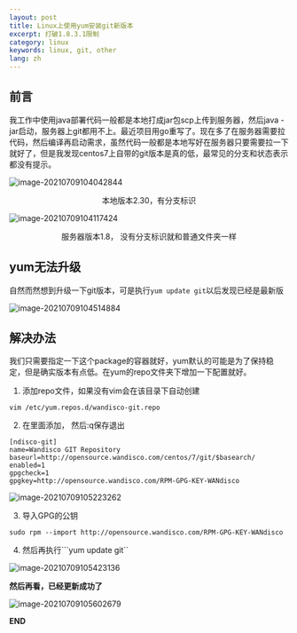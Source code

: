 ```yaml
---
layout: post
title: Linux上使用yum安装git新版本
excerpt: 打破1.8.3.1限制
category: linux
keywords: linux, git, other
lang: zh
---
```


## 前言

我工作中使用java部署代码一般都是本地打成jar包scp上传到服务器，然后java -jar启动，服务器上git都用不上。最近项目用go重写了。现在多了在服务器需要拉代码，然后编译再启动需求，虽然代码一般都是本地写好在服务器只要需要拉一下就好了，但是我发现centos7上自带的git版本是真的低，最常见的分支和状态表示都没有提示。

![image-20210709104042844](https://mypicgogo.oss-cn-hangzhou.aliyuncs.com/tuchuang20210709104042.png)

<center>本地版本2.30，有分支标识</center>

![image-20210709104117424](https://mypicgogo.oss-cn-hangzhou.aliyuncs.com/tuchuang20210709104117.png)

<center>服务器版本1.8， 没有分支标识就和普通文件夹一样</center>

## yum无法升级

自然而然想到升级一下git版本，可是执行```yum update git```以后发现已经是最新版

![image-20210709104514884](https://mypicgogo.oss-cn-hangzhou.aliyuncs.com/tuchuang20210709104514.png)

## 解决办法

我们只需要指定一下这个package的容器就好，yum默认的可能是为了保持稳定，但是确实版本有点低。在yum的repo文件夹下增加一下配置就好。

1. 添加repo文件，如果没有vim会在该目录下自动创建

```vim /etc/yum.repos.d/wandisco-git.repo```

2. 在里面添加， 然后:q保存退出

```shell
[ndisco-git]
name=Wandisco GIT Repository
baseurl=http://opensource.wandisco.com/centos/7/git/$basearch/
enabled=1
gpgcheck=1
gpgkey=http://opensource.wandisco.com/RPM-GPG-KEY-WANdisco
```

![image-20210709105223262](https://mypicgogo.oss-cn-hangzhou.aliyuncs.com/tuchuang20210709105223.png)

3. 导入GPG的公钥

```sudo rpm --import http://opensource.wandisco.com/RPM-GPG-KEY-WANdisco```

4. 然后再执行```yum update git``

![image-20210709105423136](https://mypicgogo.oss-cn-hangzhou.aliyuncs.com/tuchuang20210709105423.png)



**然后再看，已经更新成功了**

![image-20210709105602679](https://mypicgogo.oss-cn-hangzhou.aliyuncs.com/tuchuang20210709105602.png)

**END**